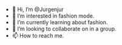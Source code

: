 - 👋 Hi, I’m @Jurgenjur
- 👀 I’m interested in fashion mode.
- 🌱 I’m currently learning about fashion.
- 💞️ I’m looking to collaborate on in a group.
- 📫 How to reach me.

<!---
Jurgenjur/Jurgenjur is a ✨ special ✨ repository because its `README.md` (this file) appears on your GitHub profile.
You can click the Preview link to take a look at your changes.
--->
